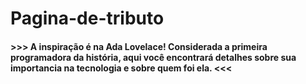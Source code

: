 # Pagina-de-tributo

<h4> >>> A inspiração é na Ada Lovelace! Considerada a primeira programadora da história, aqui você encontrará detalhes sobre sua importancia na tecnologia e sobre quem foi ela. <<< </h4>

